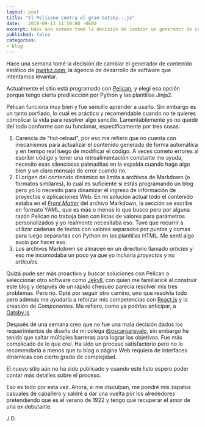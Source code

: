```yaml
---
layout: post
title: "El Pelícano contra el gran Gatsby...js"
date:   2018-09-13 11:50:00 -0600
excerpt: Hace una semana tomé la decisión de cambiar un generador de contenido estático
published: false
categories:
- blog
---
```


Hace una semana tomé la decisión de cambiar el generador de contenido estático de [qwirkz.com](https://qwirkz.com), la agencia de desarrollo de software que intentamos levantar.

Actualmente el sitio está programado con [Pelican](https://blog.getpelican.com/), y elegí esa opción porque tengo cierta predilección por Python y las plantillas Jinja2. 

Pelican funciona muy bien y fue sencillo aprender a usarlo. Sin embargo es un tanto porfiado, lo cual es práctico y recomendable cuando no te quieres complicar la vida para resolver algo sencillo. Lamentablemente yo no quedé del todo conforme con su funcionar, específicamente por tres cosas:

1. Carencia de "hot-reload", por eso me refiero que no cuenta con mecanismos para actualizar el contenido generado de forma automática y en tiempo real luego de modificar el código. A veces cometo errores al escribir código y tener una retroalimentación constante me ayuda, necesito esas silenciosas palmaditas en la espalda cuando hago algo bien y un claro mensaje de error cuando no.
2. El origen del contenido dinámico se limita a archivos de Markdown (o  formatos similares), lo cual es suficiente si estás programando un blog pero yo lo necesito para dinamizar el ingreso de información de proyectos o aplicaciones Web.  En mi solución actual todo el contenido estaba en el [_Front Matter_](https://jekyllrb.com/docs/front-matter/) del archivo Markdown, la sección se escribe en formato YAML, que es más o menos lo que busco pero por alguna razón Pelican no trabaja bien con listas de valores para parámetros personalizados y yo realmente necesitaba eso. Tuve que recurrir a utilizar cadenas de textos con valores separados por puntos y comas para luego separarlas con Python en las plantillas HTML. Me sentí algo sucio por hacer eso.
3. Los archivos Markdown se almacen en un directorio llamado _articles_ y eso me incomodaba un poco ya que yo incluiría _proyectos_ y no _artículos_.

Quizá pude ser más proactivo y buscar soluciones con Pelican o seleccionar otro software como [Jekyll](https://jekyllrb.com/), con quien me familiaricé al construir este blog y después de un rápido chequeo parecía resolver mis tres problemas. Pero no. Opté por seguir otro camino, uno que resolvía todo pero además me ayudaría a reforzar mis competencias con [React.js](https://reactjs.org/) y la creación de _Componentes_. Me refiero, como ya podrías anticipar, a [Gatsby.js](https://www.gatsbyjs.org/)

Después de una semana creo que no fue una mala decisión dados los requerimientos de diseño de mi colega [@oscaroarevalo](https://www.twitter.com/oscaroarevalo), sin embargo he tenido que saltar múltiples barreras para lograr los objetivos. Fue más complicado de lo que creí. Ha sido un proceso satisfactorio pero no lo recomendaría a menos que tu blog o página Web requiera de interfaces dinámicas con cierto grado de complejidad.

El nuevo sitio aún no ha sido publicado y cuando esté listo espero poder contar más detalles sobre el proceso. 

Eso es todo por esta vez. Ahora, si me disculpan, me pondré mis zapatos casuales de caballero y saldré a dar una vuelta por los alrededores pretendiendo que es el verano de 1922 y tengo que recuperar el amor de una ex debutante.

J.D.
